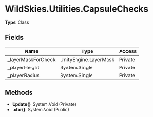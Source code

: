﻿# WildSkies.Utilities.CapsuleChecks

**Type**: Class

## Fields

| Name | Type | Access |
|------|------|--------|
| _layerMaskForCheck | UnityEngine.LayerMask | Private |
| _playerHeight | System.Single | Private |
| _playerRadius | System.Single | Private |

## Methods

- **Update()**: System.Void (Private)
- **.ctor()**: System.Void (Public)

